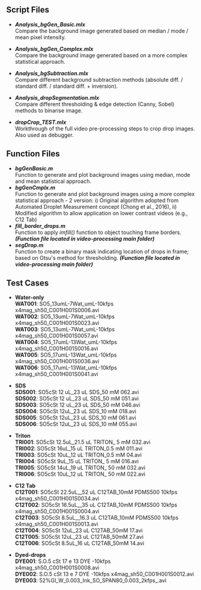 ## Script Files  
+ ***Analysis_bgGen_Basic.mlx***  
Compare the background image generated based on median / mode / mean pixel intensity.  
+ ***Analysis_bgGen_Complex.mlx***  
Compare the background image generated based on a more complex statistical approach.  
+ ***Analysis_bgSubtraction.mlx***  
Compare different background subtraction methods (absolute diff. / standard diff. / standard diff. + inversion).  
+ ***Analysis_dropSegmentation.mlx***  
Compare different thresholding & edge detection (Canny, Sobel) methods to binarise image.  

+ ***dropCrop_TEST.mlx***  
Workthrough of the full video pre-processing steps to crop drop images. Also used as debugger. 

## Function Files  
+ ***bgGenBasic.m***  
Function to generate and plot background images using median, mode and mean statistical approach.  
+ ***bgGenCmplx.m***  
Function to generate and plot background images using a more complex statistical approach - 
2 version: i) Original algorithm adopted from Automated Droplet Measurement concept (Chong et al., 2016), 
ii) Modified algorithm to allow application on lower contrast videos (e.g., C12 Tab)  
+ ***fill_border_drops.m***  
Function to apply _imfill()_ function to object touching frame borders. ***(Function file located in video-processing main folder)***  
+ ***segDrop.m***  
Function to create a binary mask indicating location of drops in frame; based on Otsu's method for thresholding. ***(Function file located in video-processing main folder)***  

## Test Cases  
+ **Water-only**  
   **WAT001**: SO5_13umL-7Wat_umL-10kfps x4mag_sh50_C001H001S0006.avi  
   **WAT002**: SO5_13umL-7Wat_umL-10kfps x4mag_sh50_C001H001S0023.avi  
   **WAT003**: SO5_13umL-7Wat_umL-10kfps x4mag_sh50_C001H001S0057.avi  
   **WAT004**: SO5_17umL-13Wat_umL-10kfps x4mag_sh50_C001H001S0016.avi  
   **WAT005**: SO5_17umL-13Wat_umL-10kfps x4mag_sh50_C001H001S0036.avi  
   **WAT006**: SO5_17umL-13Wat_umL-10kfps x4mag_sh50_C001H001S0041.avi

+ **SDS**  
   **SDS001**: SO5cSt 12 uL_23 uL SDS_50 mM 062.avi  
   **SDS002**: SO5cSt 12 uL_23 uL SDS_50 mM 051.avi  
   **SDS003**: SO5cSt 12 uL_23 uL SDS_50 mM 046.avi  
   **SDS004**: SO5cSt 12uL_23 uL SDS_10 mM 018.avi  
   **SDS005**: SO5cSt 12uL_23 uL SDS_10 mM 061.avi  
   **SDS006**: SO5cSt 12uL_23 uL SDS_10 mM 055.avi

+ **Triton**  
   **TRI001**: SO5cSt 12.5uL_21.5 uL TRITON_ 5 mM 032.avi  
   **TRI002**: SO5cSt 16uL_15 uL TRITON_0.5 mM 011.avi  
   **TRI003**: SO5cSt 10uL_12 uL TRITON_0.5 mM 04.avi  
   **TRI004**: SO5cSt 9uL_15 uL TRITON_ 5 mM 016.avi  
   **TRI005**: SO5cSt 14uL_19 uL TRITON_ 50 mM 032.avi  
   **TRI006**: SO5cSt 10uL_12 uL TRITON_ 50 mM 022.avi 

+ **C12 Tab**  
   **C12T001**: SO5cSt 22.5uL__52 uL C12TAB_10mM   PDMS500 10kfps x4mag_sh50_C001H001S0034.avi  
   **C12T002**: SO5cSt 16.5uL__35 uL C12TAB_10mM   PDMS500 10kfps x4mag_sh50_C001H001S0004.avi  
   **C12T003**: SO5cSt 8.5uL__16.3 uL C12TAB_10mM   PDMS500 10kfps x4mag_sh50_C001H001S0013.avi  
   **C12T004**: SO5cSt 12uL_23 uL C12TAB_50mM  17.avi  
   **C12T005**: SO5cSt 12uL_23 uL C12TAB_50mM  27.avi  
   **C12T006**: SO5cSt 8.5uL_16 uL C12TAB_50mM 14.avi  

+ **Dyed-drops**  
   **DYE001**: S.O.5 cSt 17 e  13 DYE -10kfps x4mag_sh50_C001H001S0008.avi  
   **DYE002**: S.O.5 cSt 13 e  7 DYE -10kfps x4mag_sh50_C001H001S0012.avi  
   **DYE003**: 52%Gl_W_0.003_Ink_SO_SPAN80_0.003_2kfps_.avi  
